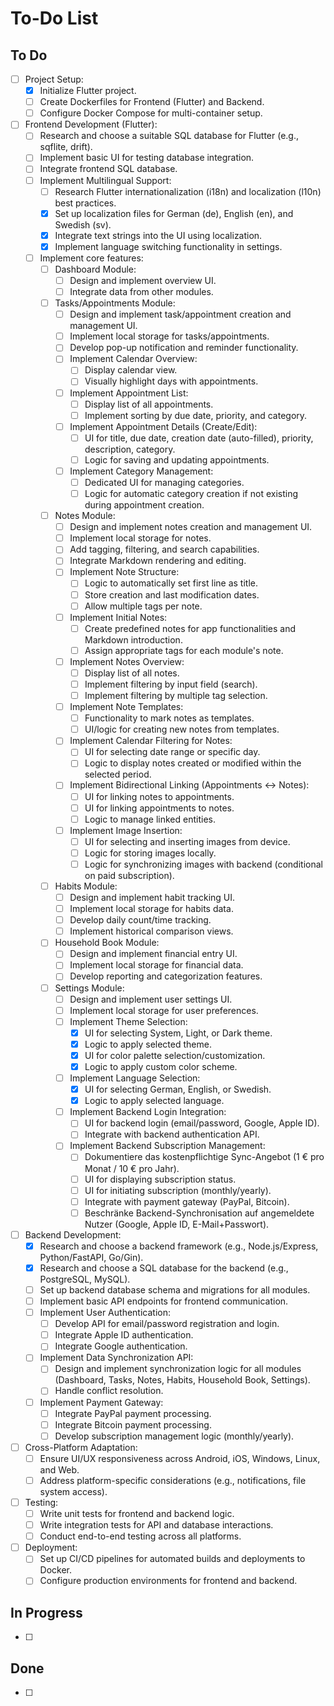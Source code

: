 # To-Do List

## To Do

- [ ] Project Setup:
    - [x] Initialize Flutter project.
    - [ ] Create Dockerfiles for Frontend (Flutter) and Backend.
    - [ ] Configure Docker Compose for multi-container setup.
- [ ] Frontend Development (Flutter):
    - [ ] Research and choose a suitable SQL database for Flutter (e.g., sqflite, drift).
    - [ ] Implement basic UI for testing database integration.
    - [ ] Integrate frontend SQL database.
    - [ ] Implement Multilingual Support:
        - [ ] Research Flutter internationalization (i18n) and localization (l10n) best practices.
        - [x] Set up localization files for German (de), English (en), and Swedish (sv).
        - [x] Integrate text strings into the UI using localization.
        - [x] Implement language switching functionality in settings.
    - [ ] Implement core features:
        - [ ] Dashboard Module:
            - [ ] Design and implement overview UI.
            - [ ] Integrate data from other modules.
        - [ ] Tasks/Appointments Module:
            - [ ] Design and implement task/appointment creation and management UI.
            - [ ] Implement local storage for tasks/appointments.
            - [ ] Develop pop-up notification and reminder functionality.
            - [ ] Implement Calendar Overview:
                - [ ] Display calendar view.
                - [ ] Visually highlight days with appointments.
            - [ ] Implement Appointment List:
                - [ ] Display list of all appointments.
                - [ ] Implement sorting by due date, priority, and category.
            - [ ] Implement Appointment Details (Create/Edit):
                - [ ] UI for title, due date, creation date (auto-filled), priority, description, category.
                - [ ] Logic for saving and updating appointments.
            - [ ] Implement Category Management:
                - [ ] Dedicated UI for managing categories.
                - [ ] Logic for automatic category creation if not existing during appointment creation.
        - [ ] Notes Module:
            - [ ] Design and implement notes creation and management UI.
            - [ ] Implement local storage for notes.
            - [ ] Add tagging, filtering, and search capabilities.
            - [ ] Integrate Markdown rendering and editing.
            - [ ] Implement Note Structure:
                - [ ] Logic to automatically set first line as title.
                - [ ] Store creation and last modification dates.
                - [ ] Allow multiple tags per note.
            - [ ] Implement Initial Notes:
                - [ ] Create predefined notes for app functionalities and Markdown introduction.
                - [ ] Assign appropriate tags for each module's note.
            - [ ] Implement Notes Overview:
                - [ ] Display list of all notes.
                - [ ] Implement filtering by input field (search).
                - [ ] Implement filtering by multiple tag selection.
            - [ ] Implement Note Templates:
                - [ ] Functionality to mark notes as templates.
                - [ ] UI/logic for creating new notes from templates.
            - [ ] Implement Calendar Filtering for Notes:
                - [ ] UI for selecting date range or specific day.
                - [ ] Logic to display notes created or modified within the selected period.
            - [ ] Implement Bidirectional Linking (Appointments <-> Notes):
                - [ ] UI for linking notes to appointments.
                - [ ] UI for linking appointments to notes.
                - [ ] Logic to manage linked entities.
            - [ ] Implement Image Insertion:
                - [ ] UI for selecting and inserting images from device.
                - [ ] Logic for storing images locally.
                - [ ] Logic for synchronizing images with backend (conditional on paid subscription).
        - [ ] Habits Module:
            - [ ] Design and implement habit tracking UI.
            - [ ] Implement local storage for habits data.
            - [ ] Develop daily count/time tracking.
            - [ ] Implement historical comparison views.
        - [ ] Household Book Module:
            - [ ] Design and implement financial entry UI.
            - [ ] Implement local storage for financial data.
            - [ ] Develop reporting and categorization features.
        - [ ] Settings Module:
            - [ ] Design and implement user settings UI.
            - [ ] Implement local storage for user preferences.
            - [ ] Implement Theme Selection:
                - [x] UI for selecting System, Light, or Dark theme.
                - [x] Logic to apply selected theme.
                - [x] UI for color palette selection/customization.
                - [x] Logic to apply custom color scheme.
            - [ ] Implement Language Selection:
                - [x] UI for selecting German, English, or Swedish.
                - [x] Logic to apply selected language.
            - [ ] Implement Backend Login Integration:
                - [ ] UI for backend login (email/password, Google, Apple ID).
                - [ ] Integrate with backend authentication API.
            - [ ] Implement Backend Subscription Management:
                - [ ] Dokumentiere das kostenpflichtige Sync-Angebot (1 € pro Monat / 10 € pro Jahr).
                - [ ] UI for displaying subscription status.
                - [ ] UI for initiating subscription (monthly/yearly).
                - [ ] Integrate with payment gateway (PayPal, Bitcoin).
                - [ ] Beschränke Backend-Synchronisation auf angemeldete Nutzer (Google, Apple ID, E-Mail+Passwort).
- [ ] Backend Development:
    - [x] Research and choose a backend framework (e.g., Node.js/Express, Python/FastAPI, Go/Gin).
    - [x] Research and choose a SQL database for the backend (e.g., PostgreSQL, MySQL).
    - [ ] Set up backend database schema and migrations for all modules.
    - [ ] Implement basic API endpoints for frontend communication.
    - [ ] Implement User Authentication:
        - [ ] Develop API for email/password registration and login.
        - [ ] Integrate Apple ID authentication.
        - [ ] Integrate Google authentication.
    - [ ] Implement Data Synchronization API:
        - [ ] Design and implement synchronization logic for all modules (Dashboard, Tasks, Notes, Habits, Household Book, Settings).
        - [ ] Handle conflict resolution.
    - [ ] Implement Payment Gateway:
        - [ ] Integrate PayPal payment processing.
        - [ ] Integrate Bitcoin payment processing.
        - [ ] Develop subscription management logic (monthly/yearly).
- [ ] Cross-Platform Adaptation:
    - [ ] Ensure UI/UX responsiveness across Android, iOS, Windows, Linux, and Web.
    - [ ] Address platform-specific considerations (e.g., notifications, file system access).
- [ ] Testing:
    - [ ] Write unit tests for frontend and backend logic.
    - [ ] Write integration tests for API and database interactions.
    - [ ] Conduct end-to-end testing across all platforms.
- [ ] Deployment:
    - [ ] Set up CI/CD pipelines for automated builds and deployments to Docker.
    - [ ] Configure production environments for frontend and backend. 

## In Progress

- [ ]

## Done

- [ ]
